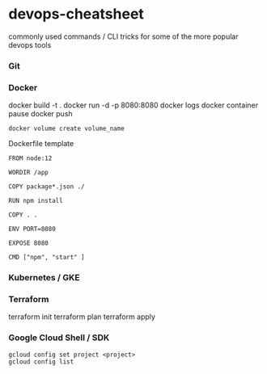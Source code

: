 # devops-cheatsheet

commonly used commands / CLI tricks for some of the more popular devops tools

<h3>Git</h3>

<h3>Docker</h3>
    docker build -t <user/image:tag> .
    docker run -d -p 8080:8080 <user/image:tag>
    docker logs <container>
    docker container pause <container>
    docker push <user/image:tag> 
    
    
    docker volume create volume_name

Dockerfile template
    
    FROM node:12

    WORDIR /app
    
    COPY package*.json ./
    
    RUN npm install 
    
    COPY . .
    
    ENV PORT=8080
    
    EXPOSE 8080
    
    CMD ["npm", "start" ]

</div>

<h3>Kubernetes / GKE</h3>

<h3>Terraform</h3>
    terraform init
    terraform plan
    terraform apply
    

<h3>Google Cloud Shell / SDK</h3>

    gcloud config set project <project>
    gcloud config list
    

